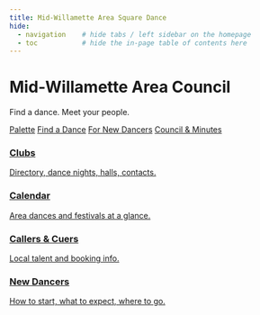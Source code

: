 ```yaml
---
title: Mid-Willamette Area Square Dance
hide:
  - navigation    # hide tabs / left sidebar on the homepage
  - toc           # hide the in-page table of contents here
---
```


<div class="hero">
  <h1>Mid-Willamette Area Council</h1>
  <p class="tagline">Find a dance. Meet your people.</p>
  <p class="cta">
    <a href="palette/" class="md-button md-button--primary">Palette</a>
    <a href="clubs/" class="md-button md-button--primary">Find a Dance</a>
    <a href="new-dancers/" class="md-button">For New Dancers</a>
    <a href="council/" class="md-button">Council &amp; Minutes</a>
  </p>
</div>

<div class="card-grid">
  <a class="card" href="clubs/">
    <h3>Clubs</h3>
    <p>Directory, dance nights, halls, contacts.</p>
  </a>
  <a class="card" href="calendar/">
    <h3>Calendar</h3>
    <p>Area dances and festivals at a glance.</p>
  </a>
  <a class="card" href="callers-cuers/">
    <h3>Callers &amp; Cuers</h3>
    <p>Local talent and booking info.</p>
  </a>
  <a class="card" href="new-dancers/">
    <h3>New Dancers</h3>
    <p>How to start, what to expect, where to go.</p>
  </a>
</div>
